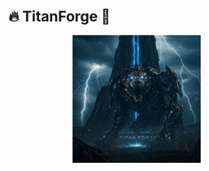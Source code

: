 # 🔥 TitanForge 🔧
<div style="text-align: center;">
    <img src="assets/TitanForge.jpeg" alt="Project Image" width="50%">
</div>